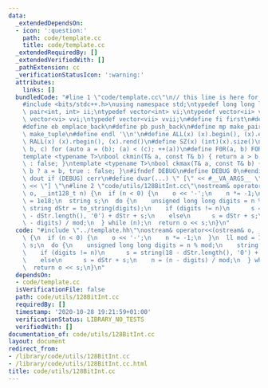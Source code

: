 ```yaml
---
data:
  _extendedDependsOn:
  - icon: ':question:'
    path: code/template.cc
    title: code/template.cc
  _extendedRequiredBy: []
  _extendedVerifiedWith: []
  _pathExtension: cc
  _verificationStatusIcon: ':warning:'
  attributes:
    links: []
  bundledCode: "#line 1 \"code/template.cc\"\n// this line is here for a reason\n\
    #include <bits/stdc++.h>\nusing namespace std;\ntypedef long long ll;\ntypedef\
    \ pair<int, int> ii;\ntypedef vector<int> vi;\ntypedef vector<ii> vii;\ntypedef\
    \ vector<vi> vvi;\ntypedef vector<vii> vvii;\n#define fi first\n#define se second\n\
    #define eb emplace_back\n#define pb push_back\n#define mp make_pair\n#define mt\
    \ make_tuple\n#define endl '\\n'\n#define ALL(x) (x).begin(), (x).end()\n#define\
    \ RALL(x) (x).rbegin(), (x).rend()\n#define SZ(x) (int)(x).size()\n#define FOR(a,\
    \ b, c) for (auto a = (b); (a) < (c); ++(a))\n#define F0R(a, b) FOR (a, 0, (b))\n\
    template <typename T>\nbool ckmin(T& a, const T& b) { return a > b ? a = b, true\
    \ : false; }\ntemplate <typename T>\nbool ckmax(T& a, const T& b) { return a <\
    \ b ? a = b, true : false; }\n#ifndef DEBUG\n#define DEBUG 0\n#endif\n#define\
    \ dout if (DEBUG) cerr\n#define dvar(...) \" [\" << #__VA_ARGS__ \": \" << (__VA_ARGS__)\
    \ << \"] \"\n#line 2 \"code/utils/128BitInt.cc\"\nostream& operator<<(ostream&\
    \ o, __int128_t n) {\n  if (n < 0) {\n    o << '-';\n    n *= -1;\n  }\n  ll mod\
    \ = 1e18;\n  string s;\n  do {\n    unsigned long long digits = n % mod;\n   \
    \ string dStr = to_string(digits);\n    if (digits != n)\n      s = string(18\
    \ - dStr.length(), '0') + dStr + s;\n    else\n      s = dStr + s;\n    n = (n\
    \ - digits) / mod;\n  } while (n);\n  return o << s;\n}\n"
  code: "#include \"../template.hh\"\nostream& operator<<(ostream& o, __int128_t n)\
    \ {\n  if (n < 0) {\n    o << '-';\n    n *= -1;\n  }\n  ll mod = 1e18;\n  string\
    \ s;\n  do {\n    unsigned long long digits = n % mod;\n    string dStr = to_string(digits);\n\
    \    if (digits != n)\n      s = string(18 - dStr.length(), '0') + dStr + s;\n\
    \    else\n      s = dStr + s;\n    n = (n - digits) / mod;\n  } while (n);\n\
    \  return o << s;\n}\n"
  dependsOn:
  - code/template.cc
  isVerificationFile: false
  path: code/utils/128BitInt.cc
  requiredBy: []
  timestamp: '2020-10-28 19:21:59+01:00'
  verificationStatus: LIBRARY_NO_TESTS
  verifiedWith: []
documentation_of: code/utils/128BitInt.cc
layout: document
redirect_from:
- /library/code/utils/128BitInt.cc
- /library/code/utils/128BitInt.cc.html
title: code/utils/128BitInt.cc
---
```

